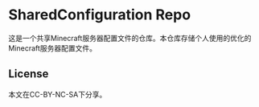 # SharedConfiguration Repo
这是一个共享Minecraft服务器配置文件的仓库。本仓库存储个人使用的优化的Minecraft服务器配置文件。

## License
本文在CC-BY-NC-SA下分享。